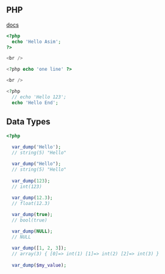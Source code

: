 ## PHP

[docs](https://www.php.net/manual/en/)

```php
<?php
  echo 'Hello Asim';
?>

<br />

<?php echo 'one line' ?>

<br />

<?php
  // echo 'Hello 123';
  echo 'Hello End';
```


## Data Types
```php
<?php
  
  var_dump('Hello');
  // string(5) "Hello"

  var_dump("Hello");
  // string(5) "Hello"
  
  var_dump(123);
  // int(123)
  
  var_dump(12.3);
  // float(12.3) 

  var_dump(true);
  // bool(true)

  var_dump(NULL);
  // NULL
  
  var_dump([1, 2, 3]);
  // array(3) { [0]=> int(1) [1]=> int(2) [2]=> int(3) }
  
  var_dump($my_value);
```


## 
```php

```


## 
```php

```


## 
```php

```


## 
```php

```
